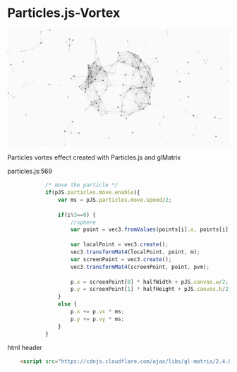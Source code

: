 # Particles.js-Vortex

[![Screenshot](https://raw.githubusercontent.com/Florin-Birgu/Particles.js-Vortex/master/screenshot.png)](http://htmlpreview.github.io/?https://raw.githubusercontent.com/Florin-Birgu/Particles.js-Vortex/master/vortex.html)

Particles vortex effect created with Particles.js and glMatrix

particles.js:569
```javascript
            /* move the particle */
            if(pJS.particles.move.enable){
                var ms = pJS.particles.move.speed/2;

                if(i%3==0) {
                    //sphere
                    var point = vec3.fromValues(points[i].x, points[i].y, points[i].z);

                    var localPoint = vec3.create();
                    vec3.transformMat4(localPoint, point, m);
                    var screenPoint = vec3.create();
                    vec3.transformMat4(screenPoint, point, pvm);

                    p.x = screenPoint[0] * halfWidth + pJS.canvas.w/2;
                    p.y = screenPoint[1] * halfHeight + pJS.canvas.h/2;
                }
                else {
                    p.x += p.vx * ms;
                    p.y += p.vy * ms;
                }
            }
```

html header
```html
    <script src="https://cdnjs.cloudflare.com/ajax/libs/gl-matrix/2.4.0/gl-matrix-min.js"></script>

```